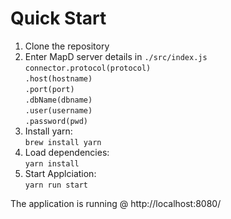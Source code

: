 # Quick Start  

1) Clone the repository  
2) Enter MapD server details in `./src/index.js`  
        `connector.protocol(protocol)`  
        `.host(hostname)`  
        `.port(port)`  
        `.dbName(dbname)`  
        `.user(username)`  
        `.password(pwd)`  
3) Install yarn:  
        `brew install yarn`  
4) Load dependencies:  
        `yarn install`  
5) Start Applciation:  
        `yarn run start`  
        
The application is running @ http://localhost:8080/
